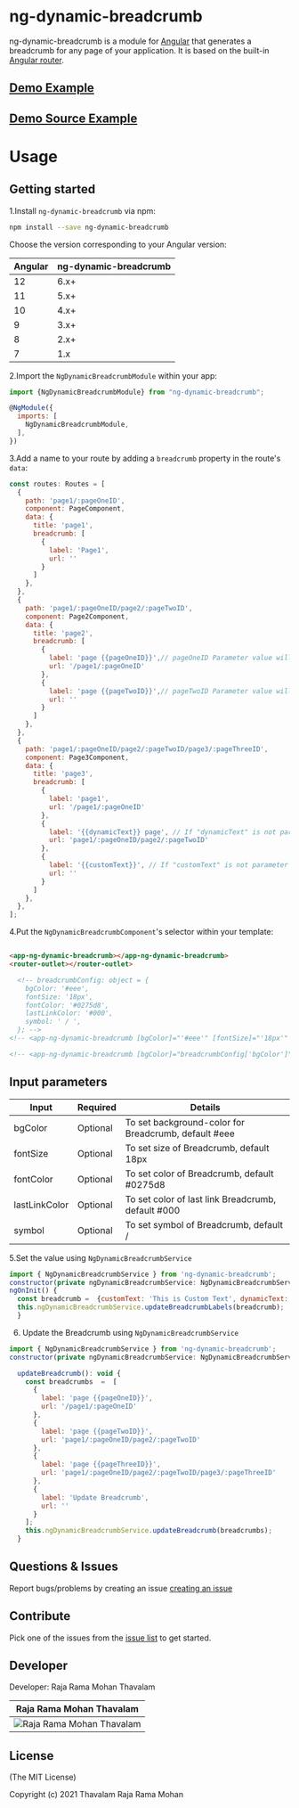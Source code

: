 # ng-dynamic-breadcrumb


ng-dynamic-breadcrumb is a module for [Angular](https://angular.io/) that generates a breadcrumb for any page of your application. It is based on the built-in [Angular router](https://angular.io/docs/ts/latest/guide/router.html).

## [Demo  Example ](https://ng-dynamic-breadcrumb.stackblitz.io/)
## [Demo  Source Example ](https://stackblitz.com/edit/ng-dynamic-breadcrumb)

# Usage

## Getting started

1.Install `ng-dynamic-breadcrumb` via npm:

```bash
npm install --save ng-dynamic-breadcrumb
```
Choose the version corresponding to your Angular version:

 Angular     | ng-dynamic-breadcrumb
 ----------- | ------------------- 
 12          | 6.x+    
 11          | 5.x+    
 10          | 4.x+    
 9           | 3.x+                 
 8           | 2.x+               
 7           | 1.x   

2.Import the `NgDynamicBreadcrumbModule` within your app:

```js
import {NgDynamicBreadcrumbModule} from "ng-dynamic-breadcrumb";

@NgModule({
  imports: [
    NgDynamicBreadcrumbModule,
  ],
})
```

3.Add a name to your route by adding a `breadcrumb` property in the route's `data`:

```js
const routes: Routes = [
  {
    path: 'page1/:pageOneID',
    component: PageComponent,
    data: {
      title: 'page1',
      breadcrumb: [
        {
          label: 'Page1',
          url: ''
        }
      ]
    },
  },
  {
    path: 'page1/:pageOneID/page2/:pageTwoID',
    component: Page2Component,
    data: {
      title: 'page2', 
      breadcrumb: [
        {
          label: 'page {{pageOneID}}',// pageOneID Parameter value will be add 
          url: '/page1/:pageOneID'
        },
        {
          label: 'page {{pageTwoID}}',// pageTwoID Parameter value will be add 
          url: ''
        }
      ]
    },
  },
  {
    path: 'page1/:pageOneID/page2/:pageTwoID/page3/:pageThreeID',
    component: Page3Component,
    data: {
      title: 'page3',
      breadcrumb: [
        {
          label: 'page1',
          url: '/page1/:pageOneID'
        },
        {
          label: '{{dynamicText}} page', // If "dynamicText" is not parameter , should be set value  using NgMatBreadcrumbService, More info please check the 5th point.
          url: 'page1/:pageOneID/page2/:pageTwoID'
        },
        {
          label: '{{customText}}', // If "customText" is not parameter , should be set value  using NgMatBreadcrumbService, More info please check the 5th point.
          url: ''
        }
      ]
    },
  },
];
```


4.Put the `NgDynamicBreadcrumbComponent`'s selector within your template:


```html

<app-ng-dynamic-breadcrumb></app-ng-dynamic-breadcrumb>
<router-outlet></router-outlet>

  <!-- breadcrumbConfig: object = {
    bgColor: '#eee',
    fontSize: '18px',
    fontColor: '#0275d8',
    lastLinkColor: '#000',
    symbol: ' / ',
  }; -->
<!-- <app-ng-dynamic-breadcrumb [bgColor]="'#eee'" [fontSize]="'18px'" [fontColor]="'#0275d8'" [lastLinkColor]="'#000'" [symbol]="' << '"></app-ng-dynamic-breadcrumb> -->

<!-- <app-ng-dynamic-breadcrumb [bgColor]="breadcrumbConfig['bgColor']" [fontSize]="breadcrumbConfig['fontSize']" [fontColor]="breadcrumbConfig['fontColor']" [lastLinkColor]="breadcrumbConfig['lastLinkColor']" [symbol]="breadcrumbConfig['symbol']"></app-ng-dynamic-breadcrumb> -->
```


## Input parameters

| Input | Required | Details |
| ---- | ---- | ---- |
| bgColor | Optional | To set background-color for  Breadcrumb, default #eee |
| fontSize | Optional | To set size of  Breadcrumb,  default 18px |
| fontColor | Optional | To set color of  Breadcrumb,  default #0275d8 |
| lastLinkColor | Optional | To set color of last link  Breadcrumb,  default #000 |
| symbol | Optional | To set symbol of Breadcrumb,  default / |



5.Set the value using `NgDynamicBreadcrumbService`

```js
import { NgDynamicBreadcrumbService } from 'ng-dynamic-breadcrumb';
constructor(private ngDynamicBreadcrumbService: NgDynamicBreadcrumbService) { }
ngOnInit() {
  const breadcrumb =  {customText: 'This is Custom Text', dynamicText: 'Level 2 '};
  this.ngDynamicBreadcrumbService.updateBreadcrumbLabels(breadcrumb);
  }
```

6. Update the Breadcrumb  using `NgDynamicBreadcrumbService`

```js
import { NgDynamicBreadcrumbService } from 'ng-dynamic-breadcrumb';
constructor(private ngDynamicBreadcrumbService: NgDynamicBreadcrumbService) { }

  updateBreadcrumb(): void {
    const breadcrumbs  =  [
      {
        label: 'page {{pageOneID}}',
        url: '/page1/:pageOneID'
      },
      {
        label: 'page {{pageTwoID}}',
        url: 'page1/:pageOneID/page2/:pageTwoID'
      },
      {
        label: 'page {{pageThreeID}}',
        url: 'page1/:pageOneID/page2/:pageTwoID/page3/:pageThreeID'
      },
      {
        label: 'Update Breadcrumb',
        url: ''
      }
    ];
    this.ngDynamicBreadcrumbService.updateBreadcrumb(breadcrumbs);
  }
```

## Questions & Issues

Report bugs/problems by creating an issue [creating an issue](https://github.com/rajaramtt/ng7-dynamic-breadcrumb/issues)


## Contribute

 Pick one of the issues from the  [issue list](https://github.com/rajaramtt/ng7-dynamic-breadcrumb/issues) to get started.

## Developer

Developer: Raja Rama Mohan Thavalam 


| Raja Rama Mohan Thavalam | 
| ----------------- |
| ![Raja Rama Mohan Thavalam][rajaramtt] |

[rajaramtt]: https://avatars1.githubusercontent.com/u/17231665



## License


(The MIT License)

Copyright (c) 2021 Thavalam Raja Rama Mohan 

